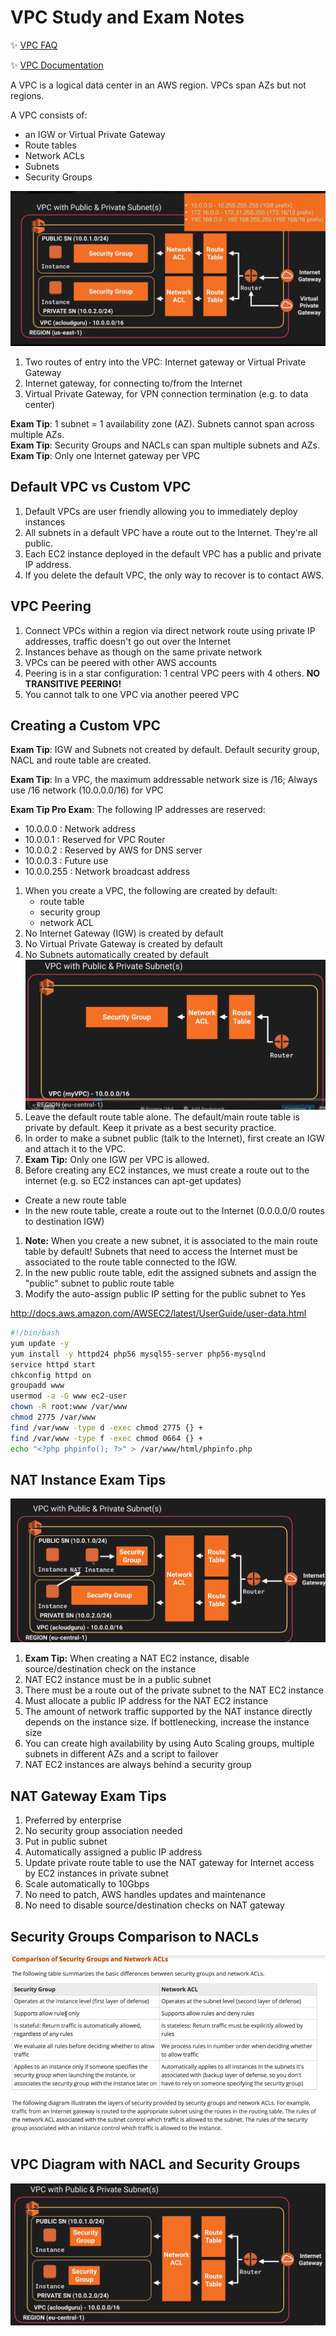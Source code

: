 # VPC Study and Exam Notes

:sparkles: [VPC FAQ](https://aws.amazon.com/vpc/faqs/)

:sparkles: [VPC Documentation](https://aws.amazon.com/documentation/vpc/)

A VPC is a logical data center in an AWS region.  VPCs span AZs but not regions.  

A VPC consists of:
  - an IGW or Virtual Private Gateway
  - Route tables
  - Network ACLs
  - Subnets
  - Security Groups


![VPC Basic Diagram](https://github.com/MathewT/aws-certified-developer/blob/master/VPC/vpc-basic-diagram.JPG)

1. Two routes of entry into the VPC:  Internet gateway or Virtual Private Gateway
1. Internet gateway, for connecting to/from the Internet
1. Virtual Private Gateway, for VPN connection termination (e.g. to data center)



**Exam Tip**: 1 subnet = 1 availability zone (AZ).  Subnets cannot span across multiple AZs.  
**Exam Tip**: Security Groups and NACLs can span multiple subnets and AZs.  
**Exam Tip**: Only one Internet gateway per VPC

## Default VPC vs Custom VPC

1. Default VPCs are user friendly allowing you to immediately deploy instances
1. All subnets in a default VPC have a route out to the Internet.  They're all public.
1. Each EC2 instance deployed in the default VPC has a public and private IP address.
1. If you delete the default VPC, the only way to recover is to contact AWS.

## VPC Peering
1. Connect VPCs within a region via direct network route using private IP addresses, traffic doesn't go out over the Internet
1. Instances behave as though on the same private network
1. VPCs can be peered with other AWS accounts
1. Peering is in a star configuration: 1 central VPC peers with 4 others.  **NO TRANSITIVE PEERING!**  
1. You cannot talk to one VPC via another peered VPC


## Creating a Custom VPC

**Exam Tip**: IGW and Subnets not created by default.   Default security group, NACL and route table are created.

**Exam Tip**: In a VPC, the maximum addressable network size is /16; Always use /16 network (10.0.0.0/16) for VPC

**Exam Tip Pro Exam**:  The following IP addresses are reserved:
  - 10.0.0.0 : Network address
  - 10.0.0.1 : Reserved for VPC Router
  - 10.0.0.2 : Reserved by AWS for DNS server
  - 10.0.0.3 : Future use
  - 10.0.0.255 : Network broadcast address

1. When you create a VPC, the following are created by default:
    - route table
    - security group
    - network ACL
1. No Internet Gateway (IGW) is created by default
1. No Virtual Private Gateway is created by default
1. No Subnets automatically created by default
![Default VPC Objects](https://github.com/MathewT/aws-certified-developer/blob/master/VPC/vpc-default.PNG)
1. Leave the default route table alone. The default/main route table is private by default.  Keep it private as a best security practice.
1. In order to make a subnet public (talk to the Internet), first create an IGW and attach it to the VPC.
1. **Exam Tip:** Only one IGW per VPC is allowed.  
1. Before creating any EC2 instances, we must create a route out to the internet (e.g. so EC2 instances can apt-get updates)
  - Create a new route table
  - In the new route table, create a route out to the Internet (0.0.0.0/0 routes to destination IGW)
1. **Note:**  When you create a new subnet, it is associated to the main route table by default!  Subnets that need to access the Internet must be associated to the route table connected to the IGW.
1. In the new public route table, edit the assigned subnets and assign the "public" subnet to public 
route table
1. Modify the auto-assign public IP setting for the public subnet to Yes

http://docs.aws.amazon.com/AWSEC2/latest/UserGuide/user-data.html

```bash
#!/bin/bash
yum update -y
yum install -y httpd24 php56 mysql55-server php56-mysqlnd
service httpd start
chkconfig httpd on
groupadd www
usermod -a -G www ec2-user
chown -R root:www /var/www
chmod 2775 /var/www
find /var/www -type d -exec chmod 2775 {} +
find /var/www -type f -exec chmod 0664 {} +
echo "<?php phpinfo(); ?>" > /var/www/html/phpinfo.php
```

## NAT Instance Exam Tips

![NAT Instance Diagram](https://github.com/MathewT/aws-certified-developer/blob/master/VPC/nat-instance.PNG)

1. **Exam Tip:** When creating a NAT EC2 instance, disable source/destination check on the instance
1. NAT EC2 instance must be in a public subnet
1. There must be a route out of the private subnet to the NAT EC2 instance
1. Must allocate a public IP address for the NAT EC2 instance
1. The amount of network traffic supported by the NAT instance directly depends on the instance size. If bottlenecking, increase the instance size
1. You can create high availability by using Auto Scaling groups, multiple subnets in different AZs and a script to failover
1. NAT EC2 instances are always behind a security group


## NAT Gateway Exam Tips
1. Preferred by enterprise
1. No security group association needed
1. Put in public subnet
1. Automatically assigned a public IP address
1. Update private route table to use the NAT gateway for Internet access by EC2 instances in private subnet
1. Scale automatically to 10Gbps
1. No need to patch, AWS handles updates and maintenance
1. No need to disable source/destination checks on NAT gateway

## Security Groups Comparison to NACLs

![SG and NACLs](https://github.com/MathewT/aws-certified-developer/blob/master/VPC/sg-vs-nacl.PNG)

## VPC Diagram with NACL and Security Groups

![VPC Diagram 1](https://github.com/MathewT/aws-certified-developer/blob/master/VPC/vpc-diagram-1.PNG)




